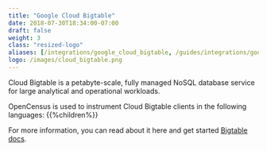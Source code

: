 ```yaml
---
title: "Google Cloud Bigtable"
date: 2018-07-30T18:34:00-07:00
draft: false
weight: 3
class: "resized-logo"
aliases: [/integrations/google_cloud_bigtable, /guides/integrations/google_cloud_bigtable, /guides/integrations/google_cloud/google_cloud_bigtable/]
logo: /images/cloud_bigtable.png
---
```


Cloud Bigtable is a petabyte-scale, fully managed NoSQL database service for large analytical and operational workloads.

OpenCensus is used to instrument Cloud Bigtable clients in the following languages:
{{%children%}}

For more information, you can read about it here and get started [Bigtable docs](https://cloud.google.com/bigtable/docs).
